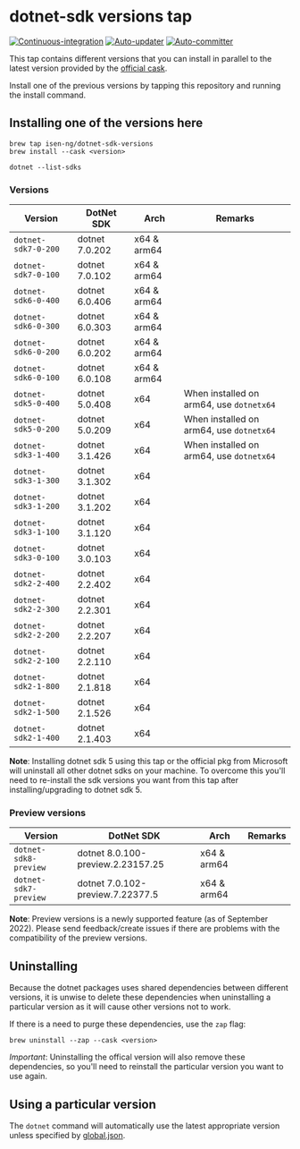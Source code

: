 # dotnet-sdk versions tap

[![Continuous-integration](https://github.com/isen-ng/homebrew-dotnet-sdk-versions/actions/workflows/ci.yml/badge.svg)](https://github.com/isen-ng/homebrew-dotnet-sdk-versions/actions/workflows/ci.yml)
[![Auto-updater](https://github.com/isen-ng/homebrew-dotnet-sdk-versions/actions/workflows/auto-updater.yml/badge.svg)](https://github.com/isen-ng/homebrew-dotnet-sdk-versions/actions/workflows/auto-updater.yml)
[![Auto-committer](https://github.com/isen-ng/homebrew-dotnet-sdk-versions/actions/workflows/auto-commit.yml/badge.svg)](https://github.com/isen-ng/homebrew-dotnet-sdk-versions/actions/workflows/auto-commit.yml)


This tap contains different versions that you can install in parallel to the latest version provided by the [official
cask](https://github.com/Homebrew/homebrew-cask/blob/master/Casks/dotnet-sdk.rb).

Install one of the previous versions by tapping this repository and running the install command.

## Installing one of the versions here

```
brew tap isen-ng/dotnet-sdk-versions
brew install --cask <version>

dotnet --list-sdks
```

### Versions

| Version             | DotNet SDK     | Arch        | Remarks
|---------------------|----------------|-------------|---------
| `dotnet-sdk7-0-200` | dotnet 7.0.202 | x64 & arm64 |
| `dotnet-sdk7-0-100` | dotnet 7.0.102 | x64 & arm64 |
| `dotnet-sdk6-0-400` | dotnet 6.0.406 | x64 & arm64 |
| `dotnet-sdk6-0-300` | dotnet 6.0.303 | x64 & arm64 |
| `dotnet-sdk6-0-200` | dotnet 6.0.202 | x64 & arm64 |
| `dotnet-sdk6-0-100` | dotnet 6.0.108 | x64 & arm64 |
| `dotnet-sdk5-0-400` | dotnet 5.0.408 | x64         | When installed on arm64, use `dotnetx64`
| `dotnet-sdk5-0-200` | dotnet 5.0.209 | x64         | When installed on arm64, use `dotnetx64`
| `dotnet-sdk3-1-400` | dotnet 3.1.426 | x64         | When installed on arm64, use `dotnetx64`
| `dotnet-sdk3-1-300` | dotnet 3.1.302 | x64         |
| `dotnet-sdk3-1-200` | dotnet 3.1.202 | x64         |
| `dotnet-sdk3-1-100` | dotnet 3.1.120 | x64         |
| `dotnet-sdk3-0-100` | dotnet 3.0.103 | x64         |
| `dotnet-sdk2-2-400` | dotnet 2.2.402 | x64         | 
| `dotnet-sdk2-2-300` | dotnet 2.2.301 | x64         |
| `dotnet-sdk2-2-200` | dotnet 2.2.207 | x64         |
| `dotnet-sdk2-2-100` | dotnet 2.2.110 | x64         |
| `dotnet-sdk2-1-800` | dotnet 2.1.818 | x64         |
| `dotnet-sdk2-1-500` | dotnet 2.1.526 | x64         |
| `dotnet-sdk2-1-400` | dotnet 2.1.403 | x64         |

**Note**: Installing dotnet sdk 5 using this tap or the official pkg from Microsoft will uninstall all other 
dotnet sdks on your machine. To overcome this you'll need to re-install the sdk versions you want from this tap 
after installing/upgrading to dotnet sdk 5.


### Preview versions

| Version               | DotNet SDK                       | Arch        | Remarks
|-----------------------|----------------------------------|-------------|---------
| `dotnet-sdk8-preview` | dotnet 8.0.100-preview.2.23157.25 | x64 & arm64 |
| `dotnet-sdk7-preview` | dotnet 7.0.102-preview.7.22377.5 | x64 & arm64 |

**Note**: Preview versions is a newly supported feature (as of September 2022). Please send feedback/create issues
if there are problems with the compatibility of the preview versions.


## Uninstalling

Because the dotnet packages uses shared dependencies between different versions, it is unwise to delete these 
dependencies when uninstalling a particular version as it will cause other versions not to work. 

If there is a need to purge these dependencies, use the `zap` flag:

```
brew uninstall --zap --cask <version>
```

*Important*: Uninstalling the offical version will also remove these dependencies, so you'll need to reinstall the particular version you want to use again.

## Using a particular version

The `dotnet` command will automatically use the latest appropriate version unless specified by
[global.json](https://docs.microsoft.com/en-us/dotnet/core/tools/global-json).
